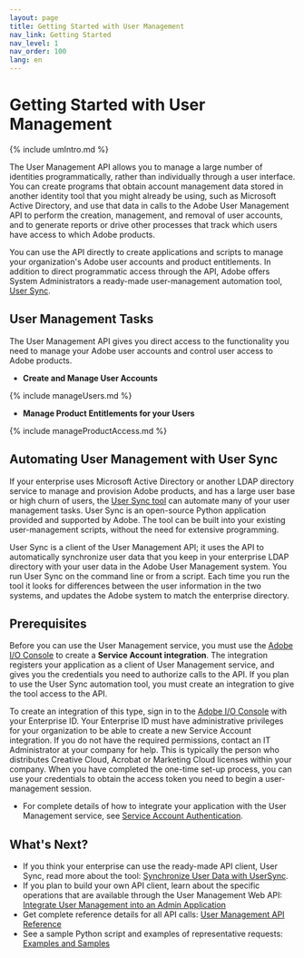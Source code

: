 ```yaml
---
layout: page
title: Getting Started with User Management
nav_link: Getting Started
nav_level: 1
nav_order: 100
lang: en
---
```


# Getting Started with User Management

{% include umIntro.md %}

The User Management API allows you to manage a large number of identities programmatically, rather than individually through a user interface. You can create programs that obtain account management data stored in another identity tool that you might already be using, such as Microsoft Active Directory, and use that data in calls to the Adobe User Management API to perform the creation, management, and removal of user accounts, and to generate reports or drive other processes that track which users have access to which Adobe products.

You can use the API directly to create applications and scripts to manage your organization's Adobe user accounts and product entitlements. In addition to direct programmatic access through the API, Adobe offers System Administrators a ready-made user-management automation tool, [User Sync](#usersync).

## User Management Tasks

The User Management API gives you direct access to the functionality you need to manage your Adobe user accounts and control user access to Adobe products.

* **Create and Manage User Accounts**

{% include manageUsers.md %}

* **Manage Product Entitlements for your Users**

{% include manageProductAccess.md %}

## <a name="usersync" class="api-ref-subtitle">Automating User Management with User Sync</a>

If your enterprise uses Microsoft Active Directory or another LDAP directory service to manage and provision Adobe products, and has a large user base or high churn of users, the [User Sync tool](https://adobe-apiplatform.github.io/user-sync.py/) can automate many of your user management tasks. User Sync is an open-source Python application provided and supported by Adobe. The tool can be built into your existing user-management scripts, without the need for extensive programming.

User Sync is a client of the User Management API; it uses the API to automatically synchronize user data that you keep in your enterprise LDAP directory with your user data in the Adobe User Management system. You run User Sync on the command line or from a script. Each time you run the tool it looks for differences between the user information in the two systems, and updates the Adobe system to match the enterprise directory.

## <a name="prereq" class="api-ref-subtitle">Prerequisites</a>

Before you can use the User Management service, you must use the [Adobe I/O Console](https://console.adobe.io/) to create a **Service Account integration**. The integration registers your application as a client of User Management service, and gives you the credentials you need to authorize calls to the API. If you plan to use the User Sync automation tool, you must create an integration to give the tool access to the API.

To create an integration of this type, sign in to the <a href=" https://console.adobe.io">Adobe I/O Console</a> with your Enterprise ID. Your Enterprise ID must have  administrative privileges for your organization to be able to create a new Service Account integration. If you do not have the required permissions, contact an IT Administrator at your company for help. This is typically the person who distributes Creative Cloud, Acrobat or Marketing Cloud licenses within your company.  When you have completed the one-time set-up process, you can use your credentials to obtain the access token you need to begin a user-management session.

* For complete details of how to integrate your application with the User Management service, see [Service Account Authentication](https://www.adobe.io/apis/cloudplatform/console/authentication/jwt_workflow.html).

## What's Next?

* If you think your enterprise can use the ready-made API client, User Sync, read more about the tool: [Synchronize User Data with UserSync](https://adobe-apiplatform.github.io/user-sync.py/).
* If you plan to build your own API client, learn about the specific operations that are available through the User Management Web API: [Integrate User Management into an Admin Application](createapps.md)
* Get complete reference details for all API calls: [User Management API Reference](api/Overview.md)
* See a sample Python script and examples of representative requests: [Examples and Samples](samples/index.md)

